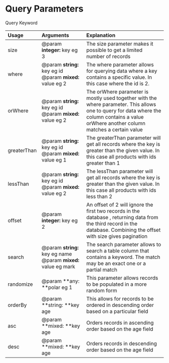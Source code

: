 # Query Parameters

Query Keyword

| Usage | Arguments | Explanation |
| :--- | :--- | :--- |
| size | @param **integer:** key eg 3  | The size  parameter makes it possible to get a limited number of records |
| where | @param **string:** key eg id             @param **mixed:** value eg 2   | The where  parameter  allows for querying data where a key contains a specific value. In this case where the id is 2. |
| orWhere | @param **string:** key eg id             @param **mixed:** value eg 2 | The orWhere parameter  is mostly used together with the where parameter. This allows one to query for data where the column contains a value orWhere another column matches a certain value |
| greaterThan | @param **string:** key eg id             @param **mixed:** value eg 1 | The greaterThan parameter  will get all records where the key is greater than the given value. In this case all products with ids greater than 1 |
| lessThan | @param **string:** key eg id             @param **mixed:** value eg 2 | The lessThan parameter  will get all records where the key is greater than the given value. In this case all products with ids less than 2 |
| offset | @param **integer:** key eg 2              | An offset of 2 will ignore the first two records in the database , returning data from the third record in the database. Combining the offset with size gives  pagination |
| search | @param **string:** key eg name             @param **mixed:** value eg mark | The search parameter allows to search a table column that contains a keyword. The match may be an exact one or a partial match |
| randomize | @param **any: **polar eg 1 | This parameter allows records to  be populated in a more random form |
| orderBy | @param **string: **key age | This allows for records to be ordered in descending order based on a particular field |
| asc | @param **mixed: **key age | Orders records in ascending order based on the age field  |
| desc | @param **mixed: **key age | Orders records in descending  order based on the age field |




